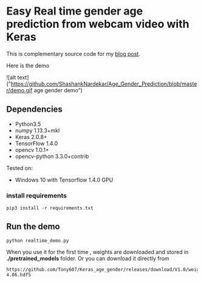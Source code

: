 # Easy Real time gender age prediction from webcam video with Keras
This is complementary source code for my [blog post](https://www.dlology.com/blog/easy-real-time-gender-age-prediction-from-webcam-video-with-keras/).

 Here is the demo

![alt text]("https://github.com/ShashankNardekar/Age_Gender_Prediction/blob/master/demo.gif age gender demo")



## Dependencies
- Python3.5
- numpy 1.13.3+mkl
- Keras 2.0.8+
- TensorFlow 1.4.0
- opencv 1.0.1+
- opencv-python 3.3.0+contrib

Tested on:
- Windows 10 with Tensorflow 1.4.0 GPU

### install requirements
```
pip3 install -r requirements.txt
```

## Run the demo
```
python realtime_demo.py
```

When you use it for the first time , weights are downloaded and stored in **./pretrained_models** folder.
Or you can download it directly from
```
https://github.com/Tony607/Keras_age_gender/releases/download/V1.0/weights.18-4.06.hdf5
```
